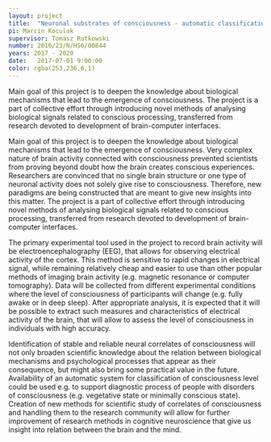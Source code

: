 ```yaml
---
layout: project
title:  "Neuronal substrates of consciousness - automatic classification of level of consciousness with BCI methods."
pi: Marcin Koculak
supervisor: Tomasz Rutkowski
number: 2016/23/N/HS6/00844
years: 2017 - 2020
date:   2017-07-01 9:00:00
color: rgba(253,236,6,1)
---
```


Main goal of this project is to deepen the knowledge about biological mechanisms that lead to the emergence of consciousness. The project is a part of collective effort through introducing novel methods of analysing biological signals related to conscious processing, transferred from research devoted to development of brain-computer interfaces.

Main goal of this project is to deepen the knowledge about biological mechanisms that lead to the emergence of consciousness. Very complex nature of brain activity connected with consciousness prevented scientists from proving beyond doubt how the brain creates conscious experiences. Researchers are convinced that no single brain structure or one type of neuronal activity does not solely give rise to consciousness. Therefore, new paradigms are being constructed that are meant to give new insights into this matter. The project is a part of collective effort through introducing novel methods of analysing biological signals related to conscious processing, transferred from research devoted to development of brain-computer interfaces.

The primary experimental tool used in the project to record brain activity will be electroencephalography (EEG), that allows for observing electrical activity of the cortex. This method is sensitive to rapid changes in electrical signal, while remaining relatively cheap and easier to use than other popular methods of imaging brain activity (e.g. magnetic resonance or computer tomography). Data will be collected from different experimental conditions where the level of consciousness of participants will change (e.g. fully awake or in deep sleep). After appropriate analysis, it is expected that it will be possible to extract such measures and characteristics of electrical activity of the brain, that will allow to assess the level of consciousness in individuals with high accuracy.

Identification of stable and reliable neural correlates of consciousness will not only broaden scientific knowledge about the relation between biological mechanisms and psychological processes that appear as their consequence, but might also bring some practical value in the future. Availability of an automatic system for classification of consciousness level could be used e.g. to support diagnostic process of people with disorders of consciousness (e.g. vegetative state or minimally conscious state). Creation of new methods for scientific study of correlates of consciousness and handling them to the research community will allow for further improvement of research methods in cognitive neuroscience that give us insight into relation between the brain and the mind.
